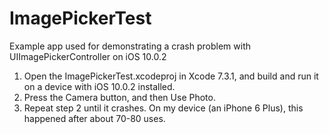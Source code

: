 # ImagePickerTest
Example app used for demonstrating a crash problem with UIImagePickerController on iOS 10.0.2

1. Open the ImagePickerTest.xcodeproj in Xcode 7.3.1, and build and run it on a device with iOS 10.0.2 installed.
2. Press the Camera button, and then Use Photo.
3. Repeat step 2 until it crashes. On my device (an iPhone 6 Plus), this happened after about 70-80 uses.

